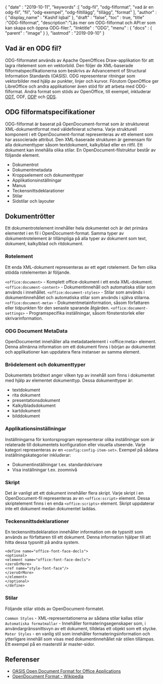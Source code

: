 {
  "date" : "2019-10-11",
  "keywords" :[ "odg-fil", "odg-filformat", "vad är en odg-fil", "fil", "odg-exempel", "odg-filtillägg", "tillägg", "format" ],
  "author" : {
    "display_name" : "Kashif Iqbal"
},
  "draft" : "false",
  "toc" : true,
  "title" :"ODG-filformat",
  "description":"Läs mer om ODG-filformat och API:er som kan skapa och öppna ODG-filer.",
  "linktitle" : "ODG",
  "menu" : {
    "docs" : {
      "parent" : "image"
}
},
  "lastmod" : "2019-09-10"
}

## Vad är en ODG fil?

ODG-filformatet används av Apache OpenOffices Draw-applikation för att lagra ritelement som en vektorbild. Den följer de XML-baserade filformatspecifikationerna som beskrivs av Advancement of Structural Information Standards (OASIS). ODG representerar ritningar som vektorbilder med hjälp av punkter, linjer och kurvor. Förutom OpenOffice ger LibreOffice och andra applikationer även stöd för att arbeta med ODG-filformat. Andra format som stöds av OpenOffice, till exempel, inkluderar [ODT](/sv/word-processing/odt/), ODF, [ODP](/sv/presentation/odp/) och [ODS](/sv/spreadsheet/ods/).


## ODG filformatspecifikationer

ODG-filformat är baserat på OpenDocument-format som är strukturerat XML-dokumentformat med väldefinierat schema.
Varje strukturell komponent i ett OpenDocument-format representeras av ett element som har associerade attribut. Den XML-baserade strukturen är gemensam för alla dokumenttyper såsom textdokument, kalkylblad eller en ritfil. Ett dokument kan innehålla olika stilar. En OpenDocument-filstruktur består av följande element.
* Dokumentrot
* Dokumentmetadata
* Kroppselement och dokumenttyper
* Applikationsinställningar
* Manus
* Teckensnittsdeklarationer
* Stilar
* Sidstilar och layouter

## Dokumentrötter ##

Ett dokumentrotelement innehåller hela dokumentet och är det primära elementet i en fil i OpenDocument-format. Samma typer av dokumentrotelement är tillämpliga på alla typer av dokument som text, dokument, kalkylblad och ritdokument.

### Rotelement ###
Ett enda XML-dokument representeras av ett eget rotelement. De fem olika stödda rotelementen är följande.

`<office:document>` - Komplett office-dokument i ett enda XML-dokument.
`<office:document-content>` - Dokumentinnehåll och automatiska stilar som används i innehållet.
`<office:document-styles>` - Stilar som används i dokumentinnehållet och automatiska stilar som används i själva stilarna.
`<office:document-meta>` - Dokumentmetainformation, såsom författaren eller tidpunkten för den senaste sparande åtgärden.
`<office:document-settings>` - Programspecifika inställningar, såsom fönsterstorlek eller skrivarinformation.

### ODG Document MetaData ###
OpenDocumentet innehåller alla metadataelement i \<office:meta> element. Denna allmänna information om ett dokument finns i början av dokumentet och applikationer kan uppdatera flera instanser av samma element.

### Brödelement och dokumenttyper ###
Dokumentets brödtext anger vilken typ av innehåll som finns i dokumentet med hjälp av elementet dokumenttyp. Dessa dokumenttyper är:
* textdokument
* rita dokument
* presentationsdokument
* Kalkylbladsdokument
* kartdokument
* bilddokument

### Applikationsinställningar ###
Inställningarna för kontorsprogram representerar olika inställningar som är relaterade till dokumentets konfiguration eller visuella utseende. Varje kategori representeras av en `<config:config-item-set>`. Exempel på sådana inställningskategorier inkluderar:
* Dokumentinställningar t.ex. standardskrivare
* Visa inställningar t.ex. zoomnivå

### Skript ###
Det är vanligt att ett dokument innehåller flera skript. Varje skript i en OpenDocument-fil representeras av en `<office:script>` element. Dessa skriptelement finns i en enda `<office:scripts>` element. Skript uppdaterar inte ett dokument medan dokumentet laddas.
### Teckensnittsdeklarationer ###

En teckensnittsdeklaration innehåller information om de typsnitt som används av författaren till ett dokument. Denna information hjälper till att hitta dessa typsnitt på andra system.
```
<define name="office-font-face-decls">
<optional>
<element name="office:font-face-decls">
<zeroOrMore>
<ref name="style-font-face"/>
</zeroOrMore>
</element>
</optional>
</define>
```
### Stilar ###
Följande stilar stöds av OpenDocument-formatet.

`Common Styles` - XML-representationerna av sådana stilar kallas stilar
`Automatiska formatmallar` - Innehåller formateringsegenskaper som, i användargränssnittsvyn av ett dokument, tilldelas ett objekt som ett stycke.
`Mater Styles` - en vanlig stil som innehåller formateringsinformation och ytterligare innehåll som visas med dokumentinnehållet när stilen tillämpas. Ett exempel på en masterstil är master-sidor.

## Referenser ##
* [OASIS Open Document Format for Office Applications](https://www.oasis-open.org/committees/tc_home.php?wg_abbrev=office)
* [OpenDocument Format - Wikipedia](https://en.wikipedia.org/wiki/OpenDocument)

